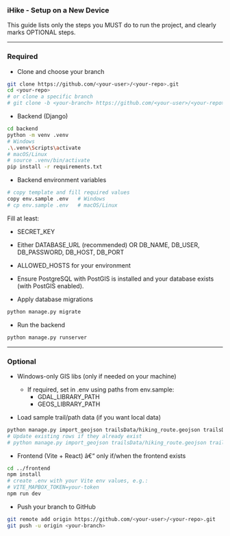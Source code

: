 ﻿### iHike - Setup on a New Device

This guide lists only the steps you MUST do to run the project, and clearly marks OPTIONAL steps.

---

### Required

- Clone and choose your branch
```bash
git clone https://github.com/<your-user>/<your-repo>.git
cd <your-repo>
# or clone a specific branch
# git clone -b <your-branch> https://github.com/<your-user>/<your-repo>.git
```

- Backend (Django)
```bash
cd backend
python -m venv .venv
# Windows
.\.venv\Scripts\activate
# macOS/Linux
# source .venv/bin/activate
pip install -r requirements.txt
```

- Backend environment variables
```bash
# copy template and fill required values
copy env.sample .env   # Windows
# cp env.sample .env   # macOS/Linux
```
Fill at least:
- SECRET_KEY
- Either DATABASE_URL (recommended) OR DB_NAME, DB_USER, DB_PASSWORD, DB_HOST, DB_PORT
- ALLOWED_HOSTS for your environment

- Ensure PostgreSQL with PostGIS is installed and your database exists (with PostGIS enabled).

- Apply database migrations
```bash
python manage.py migrate
```

- Run the backend
```bash
python manage.py runserver
```

---

### Optional

- Windows-only GIS libs (only if needed on your machine)
  - If required, set in .env using paths from env.sample:
    - GDAL_LIBRARY_PATH
    - GEOS_LIBRARY_PATH

- Load sample trail/path data (if you want local data)
```bash
python manage.py import_geojson trailsData/hiking_route.geojson trailsData/hiking_ways.geojson
# Update existing rows if they already exist
# python manage.py import_geojson trailsData/hiking_route.geojson trailsData/hiking_ways.geojson --update-existing
```

- Frontend (Vite + React) â€“ only if/when the frontend exists
```bash
cd ../frontend
npm install
# create .env with your Vite env values, e.g.:
# VITE_MAPBOX_TOKEN=your-token
npm run dev
```

- Push your branch to GitHub
```bash
git remote add origin https://github.com/<your-user>/<your-repo>.git
git push -u origin <your-branch>
```
